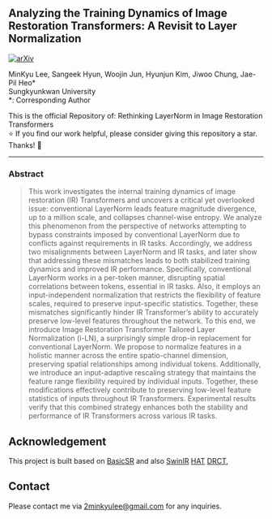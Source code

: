 ## Analyzing the Training Dynamics of Image Restoration Transformers: A Revisit to Layer Normalization
[![arXiv](https://img.shields.io/badge/arXiv-1234.56789-b31b1b.svg)]([https://arxiv.org/abs/1234.56789](https://arxiv.org/pdf/2504.06629))

MinKyu Lee, Sangeek Hyun, Woojin Jun, Hyunjun Kim, Jiwoo Chung, Jae-Pil Heo* \
Sungkyunkwan University \
\*: Corresponding Author


This is the official Repository of: Rethinking LayerNorm in Image Restoration Transformers \
⭐ If you find our work helpful, please consider giving this repository a star. Thanks! 🤗

---

### Abstract
> This work investigates the internal training dynamics of image restoration (IR) Transformers and uncovers a critical yet overlooked issue: conventional LayerNorm leads feature magnitude divergence, up to a million scale, and collapses channel-wise entropy. We analyze this phenomenon from the perspective of networks attempting to bypass constraints imposed by conventional LayerNorm due to conflicts against requirements in IR tasks. Accordingly, we address two misalignments between LayerNorm and IR tasks, and later show that addressing these mismatches leads to both stabilized training dynamics and improved IR performance. Specifically, conventional LayerNorm works in a per-token manner, disrupting spatial correlations between tokens, essential in IR tasks. Also, it employs an input-independent normalization that restricts the flexibility of feature scales, required to preserve input-specific statistics. Together, these mismatches significantly hinder IR Transformer’s ability to accurately preserve low-level features throughout the network. To this end, we introduce Image Restoration Transformer Tailored Layer Normalization (i-LN), a surprisingly simple drop-in replacement for conventional LayerNorm. We propose to normalize features in a holistic manner across the entire spatio-channel dimension, preserving spatial relationships among individual tokens. Additionally, we introduce an input-adaptive rescaling strategy that maintains the feature range flexibility required by individual inputs. Together, these modifications effectively contribute to preserving low-level feature statistics of inputs throughout IR Transformers. Experimental results verify that this combined strategy enhances both the stability and performance of IR Transformers across various IR tasks.


## Acknowledgement
This project is built based on [BasicSR](https://github.com/XPixelGroup/BasicSR) and also
[SwinIR](https://github.com/cszn/KAIR/tree/master)
[HAT](https://github.com/XPixelGroup/HAT)
[DRCT](https://github.com/ming053l/drct),


## Contact
Please contact me via 2minkyulee@gmail.com for any inquiries.
